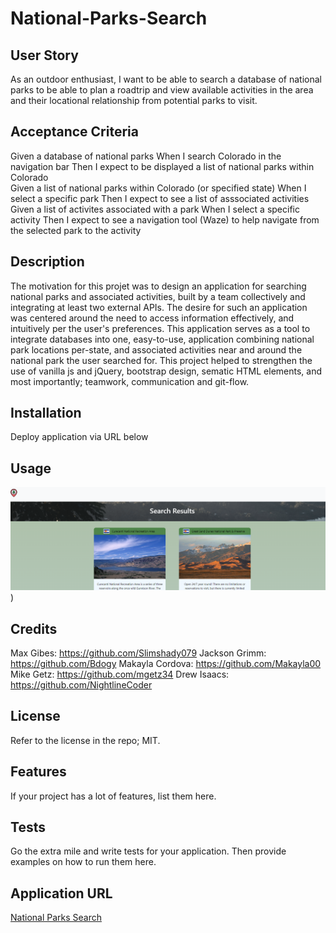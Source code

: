 # National-Parks-Search

## User Story

As an outdoor enthusiast, I want to be able to search a database of national parks to be able to plan
a roadtrip and view available activities in the area and their locational relationship from potential parks to visit.

## Acceptance Criteria

Given a database of national parks
When I search Colorado in the navigation bar
Then I expect to be displayed a list of national parks within Colorado  
Given a list of national parks within Colorado (or specified state)
When I select a specific park
Then I expect to see a list of asssociated activities
Given a list of activites associated with a park
When I select a specific activity
Then I expect to see a navigation tool (Waze) to help navigate from the selected park to the activity

## Description

The motivation for this projet was to design an application for searching national parks and associated activities,
built by a team collectively and integrating at least two external APIs.
The desire for such an application was centered around the need to access information effectively, and intuitively per the user's preferences.
This application serves as a tool to integrate databases into one, easy-to-use, application combining national park locations per-state, and associated activities
near and around the national park the user searched for.
This project helped to strengthen the use of vanilla js and jQuery, bootstrap design, sematic HTML elements, and most importantly; teamwork, communication and git-flow.

## Installation

Deploy application via URL below

## Usage

![Application Search Results](images/Screenshot%202022-11-14%20113058.png))

## Credits

Max Gibes: https://github.com/Slimshady079
Jackson Grimm: https://github.com/Bdogy
Makayla Cordova: https://github.com/Makayla00
Mike Getz: https://github.com/mgetz34
Drew Isaacs: https://github.com/NightlineCoder

## License

Refer to the license in the repo; MIT.

## Features

If your project has a lot of features, list them here.

## Tests

Go the extra mile and write tests for your application. Then provide examples on how to run them here.

## Application URL

[National Parks Search](https://slimshady079.github.io/National-Parks-Search/)
